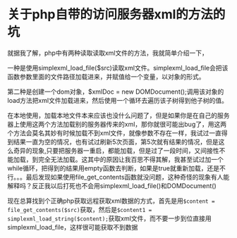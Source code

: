 # 关于php自带的访问服务器xml的方法的坑

就据我了解，php中有两种读取读取xml文件的方法，我就简单介绍一下，

一种是使用simplexml_load_file($src)读取xml文件。simplexml_load_file会把该函数参数里面的文件路径加载进来，并赋值给一个变量，以对象的形式。

第二种是创建一个dom对象，$xmlDoc = new DOMDocument();调用该对象的load方法把xml文件加载进来，然后使用一个循环去遍历该子树得到他子树的值。

在本地使用，加载本地文件本来应该也没什么问题了，但是如果你是在自己的服务器上使用这两个方法加载别的服务器传来的xml，那你就很可能出bug了，用这两个方法会莫名其妙有时候加载不到xml文件，就像参数不存在一样，我试过一直得到结果一直为空的情况，也有试过刷新5次页面，第5次就有结果的情况，但是这么奇异的现象,只要把服务器一重启，都能加载，但是过了一段时间，又间接性不能加载，到完全无法加载。这其中的原因让我百思不得其解，我甚至试过加一个while循环，把得到的结果用empty函数去判断，如果是true就重新加载，还是不行。。。最后发现如果使用file_get_contents函数就没问题，这种奇怪的现象有人能解释吗？反正我以后打死也不会用simplexml_load_file()和DOMDocument()

 

现在总算找到个正确php获取远程获取xml数据的方式，首先是用`$content = file_get_contents($src)`获取，然后是​`$content1 = simplexml_load_string($content);`获取xml文件，而不要一步到位直接用simplexml_load_file，这样很可能获取不到数据